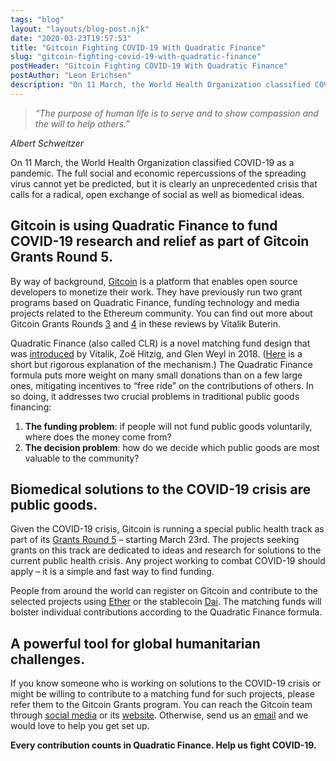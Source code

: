 ```yaml
---
tags: "blog"
layout: "layouts/blog-post.njk"
date: "2020-03-23T19:57:53"
title: "Gitcoin Fighting COVID-19 With Quadratic Finance"
slug: "gitcoin-fighting-covid-19-with-quadratic-finance"
postHeader: "Gitcoin Fighting COVID-19 With Quadratic Finance"
postAuthor: "Leon Erichsen"
description: "On 11 March, the World Health Organization classified COVID-19 as a pandemic. The full social and economic repercussions of the spreading virus cannot yet be predicted, but it is clearly an unprecedented crisis that calls for a radical, open exchange of social as well as biomedical ideas."
---
```


> _“The purpose of human life is to serve and to show compassion and the will to help others.”_

_Albert Schweitzer_

On 11 March, the World Health Organization classified COVID-19 as a pandemic. The full social and economic repercussions of the spreading virus cannot yet be predicted, but it is clearly an unprecedented crisis that calls for a radical, open exchange of social as well as biomedical ideas.

## Gitcoin is using Quadratic Finance to fund COVID-19 research and relief as part of Gitcoin Grants Round 5.

By way of background, [Gitcoin](https://gitcoin.co/) is a platform that enables open source developers to monetize their work. They have previously run two grant programs based on Quadratic Finance, funding technology and media projects related to the Ethereum community. You can find out more about Gitcoin Grants Rounds [3](https://vitalik.ca/general/2019/10/24/gitcoin.html) and [4](https://vitalik.ca/general/2020/01/28/round4.html) in these reviews by Vitalik Buterin.

Quadratic Finance (also called CLR) is a novel matching fund design that was [introduced](https://papers.ssrn.com/sol3/papers.cfm?abstract_id=3243656) by Vitalik, Zoë Hitzig, and Glen Weyl in 2018. ([Here](https://vitalik.ca/general/2019/12/07/quadratic.html) is a short but rigorous explanation of the mechanism.) The Quadratic Finance formula puts more weight on many small donations than on a few large ones, mitigating incentives to “free ride” on the contributions of others. In so doing, it addresses two crucial problems in traditional public goods financing:

1.  **The funding problem**: if people will not fund public goods voluntarily, where does the money come from?
2.  **The decision problem**: how do we decide which public goods are most valuable to the community?

## Biomedical solutions to the COVID-19 crisis are public goods.

Given the COVID-19 crisis, Gitcoin is running a special public health track as part of its [Grants Round 5](https://gitcoin.co/grants/?type=health) – starting March 23rd. The projects seeking grants on this track are dedicated to ideas and research for solutions to the current public health crisis. Any project working to combat COVID-19 should apply – it is a simple and fast way to find funding.

People from around the world can register on Gitcoin and contribute to the selected projects using [Ether](https://ethereum.org/eth/) or the stablecoin [Dai](https://makerdao.com/en/whitepaper#abstract). The matching funds will bolster individual contributions according to the Quadratic Finance formula.

## A powerful tool for global humanitarian challenges.

If you know someone who is working on solutions to the COVID-19 crisis or might be willing to contribute to a matching fund for such projects, please refer them to the Gitcoin Grants program. You can reach the Gitcoin team through [social media](https://twitter.com/gitcoin) or its [website](https://gitcoin.co/). Otherwise, send us an [email](mailto:info@radicalxchange.org) and we would love to help you get set up.

**Every contribution counts in Quadratic Finance. Help us fight COVID-19.**
